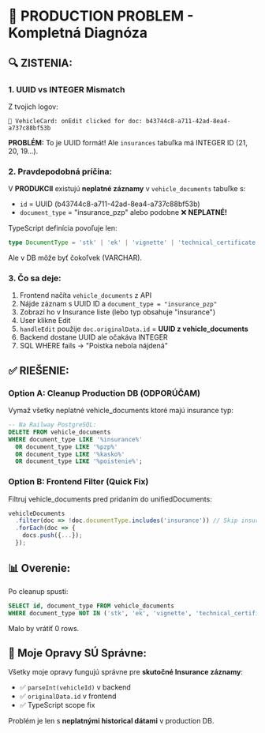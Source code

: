# 🚨 PRODUCTION PROBLEM - Kompletná Diagnóza

## 🔍 **ZISTENIA:**

### 1. **UUID vs INTEGER Mismatch**
Z tvojich logov:
```
🔧 VehicleCard: onEdit clicked for doc: b43744c8-a711-42ad-8ea4-a737c88bf53b
```

**PROBLÉM:** To je UUID formát! Ale `insurances` tabuľka má INTEGER ID (21, 20, 19...).

### 2. **Pravdepodobná príčina:**

V **PRODUKCII** existujú **neplatné záznamy** v `vehicle_documents` tabuľke s:
- `id` = UUID (b43744c8-a711-42ad-8ea4-a737c88bf53b)  
- `document_type` = "insurance_pzp" alebo podobne ❌ **NEPLATNÉ!**

TypeScript definícia povoľuje len:
```typescript
type DocumentType = 'stk' | 'ek' | 'vignette' | 'technical_certificate'
```

Ale v DB môže byť čokoľvek (VARCHAR).

### 3. **Čo sa deje:**

1. Frontend načíta `vehicle_documents` z API
2. Nájde záznam s UUID ID a `document_type = "insurance_pzp"`
3. Zobrazí ho v Insurance liste (lebo typ obsahuje "insurance")
4. User klikne Edit
5. `handleEdit` použije `doc.originalData.id` = **UUID z vehicle_documents**
6. Backend dostane UUID ale očakáva INTEGER
7. SQL WHERE fails → "Poistka nebola nájdená"

## ✅ **RIEŠENIE:**

### **Option A: Cleanup Production DB** (ODPORÚČAM)

Vymaž všetky neplatné vehicle_documents ktoré majú insurance typ:

```sql
-- Na Railway PostgreSQL:
DELETE FROM vehicle_documents 
WHERE document_type LIKE '%insurance%'
  OR document_type LIKE '%pzp%'
  OR document_type LIKE '%kasko%'
  OR document_type LIKE '%poistenie%';
```

### **Option B: Frontend Filter** (Quick Fix)

Filtruj vehicle_documents pred pridaním do unifiedDocuments:

```typescript
vehicleDocuments
  .filter(doc => !doc.documentType.includes('insurance')) // Skip insurance types
  .forEach(doc => {
    docs.push({...});
  });
```

## 📊 **Overenie:**

Po cleanup spusti:
```sql
SELECT id, document_type FROM vehicle_documents 
WHERE document_type NOT IN ('stk', 'ek', 'vignette', 'technical_certificate');
```

Malo by vrátiť 0 rows.

## 🎯 **Moje Opravy SÚ Správne:**

Všetky moje opravy fungujú správne pre **skutočné Insurance záznamy**:
- ✅ `parseInt(vehicleId)` v backend
- ✅ `originalData.id` v frontend  
- ✅ TypeScript scope fix

Problém je len s **neplatnými historical dátami** v production DB.

